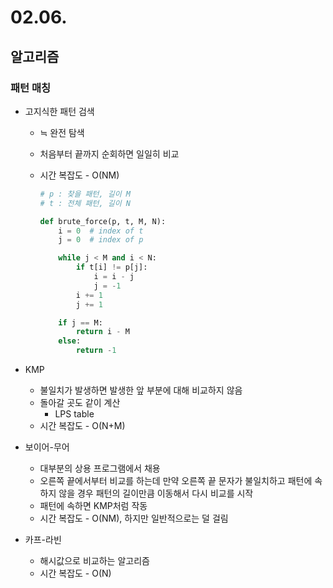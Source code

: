 # 02.06.

## 알고리즘

### 패턴 매칭

- 고지식한 패턴 검색
    - ≒ 완전 탐색
    - 처음부터 끝까지 순회하면 일일히 비교
    - 시간 복잡도 - O(NM)
        
        ```python
        # p : 찾을 패턴, 길이 M
        # t : 전체 패턴, 길이 N
        
        def brute_force(p, t, M, N):
            i = 0  # index of t
            j = 0  # index of p
        
            while j < M and i < N:
                if t[i] != p[j]:
                    i = i - j
                    j = -1
                i += 1
                j += 1
        
            if j == M:
                return i - M
            else:
                return -1
        ```
        
- KMP
    - 불일치가 발생하면 발생한 앞 부분에 대해 비교하지 않음
    - 돌아갈 곳도 같이 계산
        - LPS table
    - 시간 복잡도 - O(N+M)
- 보이어-무어
    - 대부분의 상용 프로그램에서 채용
    - 오른쪽 끝에서부터 비교를 하는데 만약 오른쪽 끝 문자가 불일치하고 패턴에 속하지 않을 경우 패턴의 길이만큼 이동해서 다시 비교를 시작
    - 패턴에 속하면 KMP처럼 작동
    - 시간 복잡도 - O(NM), 하지만 일반적으로는 덜 걸림
- 카프-라빈
    - 해시값으로 비교하는 알고리즘
    - 시간 복잡도 - O(N)